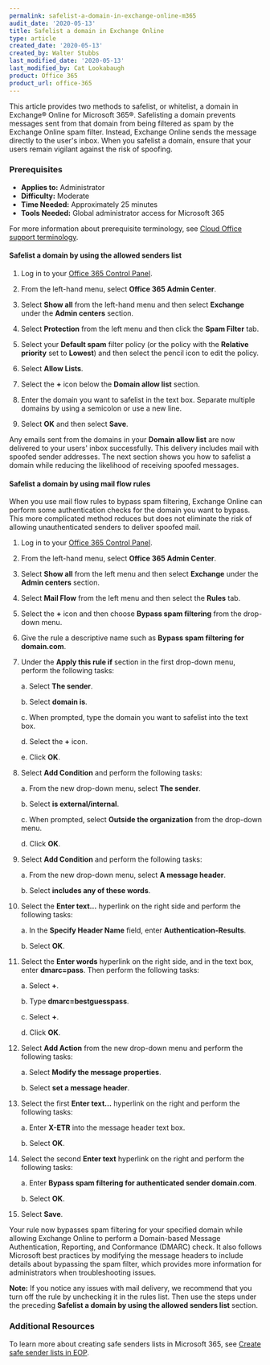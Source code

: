 ```yaml
---
permalink: safelist-a-domain-in-exchange-online-m365
audit_date: '2020-05-13'
title: Safelist a domain in Exchange Online
type: article
created_date: '2020-05-13'
created_by: Walter Stubbs
last_modified_date: '2020-05-13'
last_modified_by: Cat Lookabaugh
product: Office 365
product_url: office-365
---
```


This article provides two methods to safelist, or whitelist, a domain in Exchange® Online for Microsoft 365®. Safelisting a domain prevents messages sent from that domain from being filtered as spam by the Exchange Online spam filter. Instead, Exchange Online sends the message directly to the user's inbox. When you safelist a domain, ensure that your users remain vigilant against the risk of spoofing.

### Prerequisites

- **Applies to:** Administrator
- **Difficulty:** Moderate
- **Time Needed:** Approximately 25 minutes
- **Tools Needed:** Global administrator access for Microsoft 365

For more information about prerequisite terminology, see [Cloud Office support terminology](/support/how-to/cloud-office-support-terminology).

#### Safelist a domain by using the allowed senders list

1.	Log in to your [Office 365 Control Panel](https://manage365.rackspace.com).

2.	From the left-hand menu, select **Office 365 Admin Center**.

3.	Select **Show all** from the left-hand menu and then select **Exchange** under the **Admin centers** section.

4.	Select **Protection** from the left menu and then click the **Spam Filter** tab.

5.	Select your **Default spam** filter policy (or the policy with the **Relative priority** set to **Lowest**) and then select the pencil icon to edit the policy.

6.	Select **Allow Lists**.

7.	Select the **+** icon below the **Domain allow list** section.

8.	Enter the domain you want to safelist in the text box. Separate multiple domains by using a semicolon or use a new line.

9.	Select **OK** and then select **Save**.

Any emails sent from the domains in your **Domain allow list** are now delivered to your users' inbox successfully. This delivery includes mail with spoofed sender addresses. The next section shows you how to safelist a domain while reducing the likelihood of receiving spoofed messages.

#### Safelist a domain by using mail flow rules

When you use mail flow rules to bypass spam filtering, Exchange Online can perform some authentication checks for the domain you want to bypass. This more complicated method reduces but does not eliminate the risk of allowing unauthenticated senders to deliver spoofed mail.

1.	Log in to your [Office 365 Control Panel](https://manage365.rackspace.com).

2.	From the left-hand menu, select **Office 365 Admin Center**.

3.	Select **Show all** from the left menu and then select **Exchange** under the **Admin centers** section.

4.	Select **Mail Flow** from the left menu and then select the **Rules** tab.

5.	Select the **+** icon and then choose **Bypass spam filtering** from the drop-down menu.

6.	Give the rule a descriptive name such as **Bypass spam filtering for domain.com**.

7.	Under the **Apply this rule if** section in the first drop-down menu, perform the following tasks:

    a. Select **The sender**.
    
    b. Select **domain is**. 
    
    c. When prompted, type the domain you want to safelist into the text box.
    
    d. Select the **+** icon.
    
    e. Click **OK**.

8.	Select **Add Condition** and perform the following tasks: 

    a. From the new drop-down menu, select **The sender**.
    
    b. Select **is external/internal**. 
    
    c. When prompted, select **Outside the organization** from the drop-down menu.
    
    d. Click **OK**.

9.	Select **Add Condition** and perform the following tasks: 

    a. From the new drop-down menu, select **A message header**.
    
    b. Select **includes any of these words**.

10.	Select the **Enter text…** hyperlink on the right side and perform the following tasks: 

    a. In the **Specify Header Name** field, enter **Authentication-Results**. 
    
    b. Select **OK**.

11.	Select the **Enter words** hyperlink on the right side, and in the text box, enter **dmarc=pass**.
    Then perform the following tasks:

    a. Select **+**.
    
    b. Type **dmarc=bestguesspass**.
    
    c. Select **+**.
    
    d. Click **OK**.

12.	Select **Add Action** from the new drop-down menu and perform the following tasks:

    a. Select **Modify the message properties**.
    
    b. Select **set a message header**.

13.	Select the first **Enter text…** hyperlink on the right and perform the following tasks:

    a. Enter **X-ETR** into the message header text box.
    
    b. Select **OK**.

14.	Select the second **Enter text** hyperlink on the right and perform the following tasks:

    a. Enter **Bypass spam filtering for authenticated sender domain.com**.
    
    b. Select **OK**.

15. Select **Save**.

Your rule now bypasses spam filtering for your specified domain while allowing Exchange Online to perform a Domain-based Message Authentication, Reporting, and Conformance (DMARC) check. It also follows Microsoft best practices by modifying the message headers to include details about bypassing the spam filter, which provides more information for administrators when troubleshooting issues.

**Note:** If you notice any issues with mail delivery, we recommend that you turn off the rule by unchecking it in the rules list. Then use the steps under the preceding **Safelist a domain by using the allowed senders list** section.

### Additional Resources

To learn more about creating safe senders lists in Microsoft 365, see [Create safe sender lists in EOP](https://docs.microsoft.com/en-us/microsoft-365/security/office-365-security/create-safe-sender-lists-in-office-365?view=o365-worldwide).
